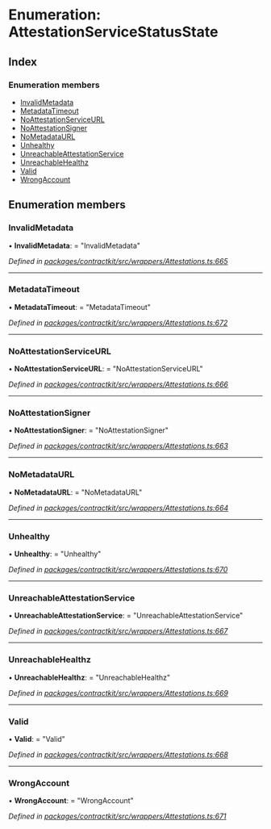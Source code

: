 # Enumeration: AttestationServiceStatusState

## Index

### Enumeration members

* [InvalidMetadata](_contractkit_src_wrappers_attestations_.attestationservicestatusstate.md#invalidmetadata)
* [MetadataTimeout](_contractkit_src_wrappers_attestations_.attestationservicestatusstate.md#metadatatimeout)
* [NoAttestationServiceURL](_contractkit_src_wrappers_attestations_.attestationservicestatusstate.md#noattestationserviceurl)
* [NoAttestationSigner](_contractkit_src_wrappers_attestations_.attestationservicestatusstate.md#noattestationsigner)
* [NoMetadataURL](_contractkit_src_wrappers_attestations_.attestationservicestatusstate.md#nometadataurl)
* [Unhealthy](_contractkit_src_wrappers_attestations_.attestationservicestatusstate.md#unhealthy)
* [UnreachableAttestationService](_contractkit_src_wrappers_attestations_.attestationservicestatusstate.md#unreachableattestationservice)
* [UnreachableHealthz](_contractkit_src_wrappers_attestations_.attestationservicestatusstate.md#unreachablehealthz)
* [Valid](_contractkit_src_wrappers_attestations_.attestationservicestatusstate.md#valid)
* [WrongAccount](_contractkit_src_wrappers_attestations_.attestationservicestatusstate.md#wrongaccount)

## Enumeration members

###  InvalidMetadata

• **InvalidMetadata**: = "InvalidMetadata"

*Defined in [packages/contractkit/src/wrappers/Attestations.ts:665](https://github.com/celo-org/celo-monorepo/blob/master/packages/contractkit/src/wrappers/Attestations.ts#L665)*

___

###  MetadataTimeout

• **MetadataTimeout**: = "MetadataTimeout"

*Defined in [packages/contractkit/src/wrappers/Attestations.ts:672](https://github.com/celo-org/celo-monorepo/blob/master/packages/contractkit/src/wrappers/Attestations.ts#L672)*

___

###  NoAttestationServiceURL

• **NoAttestationServiceURL**: = "NoAttestationServiceURL"

*Defined in [packages/contractkit/src/wrappers/Attestations.ts:666](https://github.com/celo-org/celo-monorepo/blob/master/packages/contractkit/src/wrappers/Attestations.ts#L666)*

___

###  NoAttestationSigner

• **NoAttestationSigner**: = "NoAttestationSigner"

*Defined in [packages/contractkit/src/wrappers/Attestations.ts:663](https://github.com/celo-org/celo-monorepo/blob/master/packages/contractkit/src/wrappers/Attestations.ts#L663)*

___

###  NoMetadataURL

• **NoMetadataURL**: = "NoMetadataURL"

*Defined in [packages/contractkit/src/wrappers/Attestations.ts:664](https://github.com/celo-org/celo-monorepo/blob/master/packages/contractkit/src/wrappers/Attestations.ts#L664)*

___

###  Unhealthy

• **Unhealthy**: = "Unhealthy"

*Defined in [packages/contractkit/src/wrappers/Attestations.ts:670](https://github.com/celo-org/celo-monorepo/blob/master/packages/contractkit/src/wrappers/Attestations.ts#L670)*

___

###  UnreachableAttestationService

• **UnreachableAttestationService**: = "UnreachableAttestationService"

*Defined in [packages/contractkit/src/wrappers/Attestations.ts:667](https://github.com/celo-org/celo-monorepo/blob/master/packages/contractkit/src/wrappers/Attestations.ts#L667)*

___

###  UnreachableHealthz

• **UnreachableHealthz**: = "UnreachableHealthz"

*Defined in [packages/contractkit/src/wrappers/Attestations.ts:669](https://github.com/celo-org/celo-monorepo/blob/master/packages/contractkit/src/wrappers/Attestations.ts#L669)*

___

###  Valid

• **Valid**: = "Valid"

*Defined in [packages/contractkit/src/wrappers/Attestations.ts:668](https://github.com/celo-org/celo-monorepo/blob/master/packages/contractkit/src/wrappers/Attestations.ts#L668)*

___

###  WrongAccount

• **WrongAccount**: = "WrongAccount"

*Defined in [packages/contractkit/src/wrappers/Attestations.ts:671](https://github.com/celo-org/celo-monorepo/blob/master/packages/contractkit/src/wrappers/Attestations.ts#L671)*
